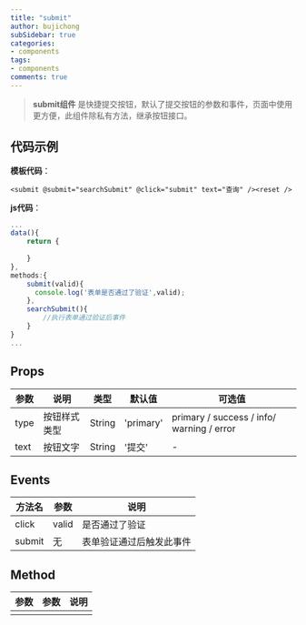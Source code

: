 ```yaml
---
title: "submit"
author: bujichong
subSidebar: true
categories:
- components
tags:
- components
comments: true
---
```


>**submit组件** 是快捷提交按钮，默认了提交按钮的参数和事件，页面中使用更方便，此组件除私有方法，继承按钮接口。

## 代码示例

**模板代码**：

```vue
<submit @submit="searchSubmit" @click="submit" text="查询" /><reset />
```

**js代码**：

```javascript
...
data(){
    return {
        
    }
},
methods:{
    submit(valid){
      console.log('表单是否通过了验证',valid);
    },
    searchSubmit(){
		//执行表单通过验证后事件
    }
}
...
```

## Props

| 参数 | 说明         | 类型   | 默认值    | 可选值                                    |
| ---- | ------------ | ------ | --------- | ----------------------------------------- |
| type | 按钮样式类型 | String | 'primary' | primary / success / info/ warning / error |
| text | 按钮文字     | String | '提交'    | -                                         |

## Events

| 方法名 | 参数  | 说明                     |
| ------ | ----- | ------------------------ |
| click  | valid | 是否通过了验证           |
| submit | 无    | 表单验证通过后触发此事件 |



## Method

| 参数 | 参数 | 说明 |
| ---- | ---- | ---- |
|      |      |      |

